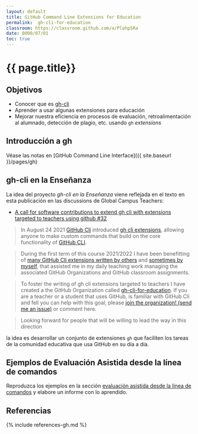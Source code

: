 ```yaml
---
layout: default
title: GitHub Command Line Extensions for Education
permalink:  gh-cli-for-education
classroom: https://classroom.github.com/a/Plohp5Ra
date: 0000/07/01
toc: true
---
```


# {{ page.title}}

## Objetivos

* Conocer que es [gh-cli]()
* Aprender a usar algunas extensiones para educación
* Mejorar nuestra eficiencia en procesos de evaluación, retroalimentación al alumnado, detección de plagio, etc. usando `gh` *extensions* 

## Introducción a gh

Véase las notas en [GitHub Command Line Interface]({{ site.baseurl }}/pages/gh)

## gh-cli en la Enseñanza

La idea del proyecto *gh-cli en la Enseñanza* viene reflejada en el texto en esta publicación en las discussions de Global Campus Teachers:

* [A call for software contributions to extend gh cli with extensions targeted to teachers using github #32](https://github.com/community/Global-Campus-Teachers/discussions/32)

> In August 24 2021 [GitHub Cli](https://github.blog/2021-08-24-github-cli-2-0-includes-extensions/) introduced [gh cli extensions](https://cli.github.com/manual/gh_extension), allowing anyone to make custom commands that build on the core functionality of [GitHub CLI](https://docs.github.com/en/github-cli).

> During the first term of this course 2021/2022 I have been benefitting of [many GitHub Cli extensions written by others](https://github.com/search?q=topic%3Agh-extension&type=Repositories&ref=advsearch&l=&l=) and [sometimes by myself](https://github.com/search?q=topic%3Agh-extension++user%3Acrguezl+user%3Agh-cli-for-education+language%3AJavaScript&type=Repositories&ref=advsearch&l=JavaScript&l=), that assisted me in my daily teaching work managing the associated GitHub Organizations and GitHub classroom assignments.
 
> To foster the writing of gh cli extensions targeted to  teachers I have created a the GitHub Organization called [gh-cli-for-education](https://github.com/gh-cli-for-education). If you are a teacher or a student that uses GitHub, is familiar with GitHub Cli and fell you can help with this goal, please [join the organization! (send me an issue)](https://github.com/gh-cli-for-education/github-cli-discussions/issues/new)  or comment here. 

> Looking forward for people that will be willing to lead the way in this direction

la idea es desarrollar un conjunto de extensiones `gh` que faciliten los tareas de la comunidad educativa que usa GitHub en su día a día.

## Ejemplos de Evaluación Asistida desde la línea de comandos

Reproduzca los ejemplos en la sección [evaluación asistida desde la línea de comandos]({{site.baseurl}}/pages/evaluacion-asistida) y elabore un informe con lo aprendido.

## Referencias

{% include references-gh.md %}